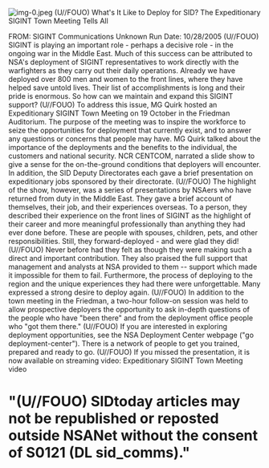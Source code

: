 ![img-0.jpeg](img-0.jpeg)
(U//FOUO) What's It Like to Deploy for SID? The Expeditionary SIGINT Town Meeting Tells All

FROM: SIGINT Communications
Unknown
Run Date: 10/28/2005
(U//FOUO) SIGINT is playing an important role - perhaps a decisive role - in the ongoing war in the Middle East. Much of this success can be attributed to NSA's deployment of SIGINT representatives to work directly with the warfighters as they carry out their daily operations. Already we have deployed over 800 men and women to the front lines, where they have helped save untold lives. Their list of accomplishments is long and their pride is enormous. So how can we maintain and expand this SIGINT support?
(U//FOUO) To address this issue, MG Quirk hosted an Expeditionary SIGINT Town Meeting on 19 October in the Friedman Auditorium. The purpose of the meeting was to inspire the workforce to seize the opportunities for deployment that currently exist, and to answer any questions or concerns that people may have. MG Quirk talked about the importance of the deployments and the benefits to the individual, the customers and national security. NCR CENTCOM, narrated a slide show to give a sense for the on-the-ground conditions that deployers will encounter. In addition, the SID Deputy Directorates each gave a brief presentation on expeditionary jobs sponsored by their directorate.
(U//FOUO) The highlight of the show, however, was a series of presentations by NSAers who have returned from duty in the Middle East. They gave a brief account of themselves, their job, and their experiences overseas. To a person, they described their experience on the front lines of SIGINT as the highlight of their career and more meaningful professionally than anything they had ever done before. These are people with spouses, children, pets, and other responsibilities. Still, they forward-deployed - and were glad they did!
(U//FOUO) Never before had they felt as though they were making such a direct and important contribution. They also praised the full support that management and analysts at NSA provided to them -- support which made it impossible for them to fail. Furthermore, the process of deploying to the region and the unique experiences they had there were unforgettable. Many expressed a strong desire to deploy again.
(U//FOUO) In addition to the town meeting in the Friedman, a two-hour follow-on session was held to allow prospective deployers the opportunity to ask in-depth questions of the people who have "been there" and from the deployment office people who "got them there."
(U//FOUO) If you are interested in exploring deployment opportunities, see the NSA Deployment Center webpage ("go deployment-center"). There is a network of people to get you trained, prepared and ready to go.
(U//FOUO) If you missed the presentation, it is now available on streaming video: Expeditionary SIGINT Town Meeting video

# "(U//FOUO) SIDtoday articles may not be republished or reposted outside NSANet without the consent of S0121 (DL sid_comms)."
